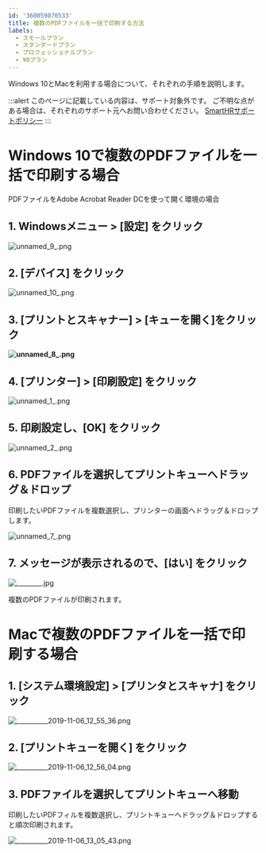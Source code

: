 ```yaml
---
id: '360059070533'
title: 複数のPDFファイルを一括で印刷する方法
labels:
  - スモールプラン
  - スタンダードプラン
  - プロフェッショナルプラン
  - ¥0プラン
---
```

Windows 10とMacを利用する場合について、それぞれの手順を説明します。

:::alert
このページに記載している内容は、サポート対象外です。
ご不明な点がある場合は、それぞれのサポート元へお問い合わせください。
[SmartHRサポートポリシー](https://knowledge.smarthr.jp/hc/ja/articles/360044805593#toc--4)
:::

# Windows 10で複数のPDFファイルを一括で印刷する場合

PDFファイルをAdobe Acrobat Reader DCを使って開く環境の場合

## 1\. Windowsメニュー > \[設定\] をクリック

![unnamed_9_.png](./unnamed_9_.png)

## 2\. \[デバイス\] をクリック

![unnamed_10_.png](./unnamed_10_.png)

## 3\. \[プリントとスキャナー\] > \[キューを開く\]をクリック

**![unnamed_8_.png](./unnamed_8_.png)**

## 4\. \[プリンター\] > \[印刷設定\] をクリック

![unnamed_1_.png](./unnamed_1_.png)

## 5\. 印刷設定し、\[OK\] をクリック

![unnamed_2_.png](./unnamed_2_.png)

## 6\. PDFファイルを選択してプリントキューへドラッグ＆ドロップ

印刷したいPDFファイルを複数選択し、プリンターの画面へドラッグ＆ドロップします。

![unnamed_7_.png](./unnamed_7_.png)

## 7\. メッセージが表示されるので、\[はい\] をクリック

![________.jpg](./________.jpg)

複数のPDFファイルが印刷されます。

# Macで複数のPDFファイルを一括で印刷する場合

## 1\. \[システム環境設定\] > \[プリンタとスキャナ\] をクリック

![__________2019-11-06_12_55_36.png](./__________2019-11-06_12_55_36.png)

## 2\. \[プリントキューを開く\] をクリック

![__________2019-11-06_12_56_04.png](./__________2019-11-06_12_56_04.png)

## 3\. PDFファイルを選択してプリントキューへ移動

印刷したいPDFフィルを複数選択し、プリントキューへドラッグ＆ドロップすると順次印刷されます。

![__________2019-11-06_13_05_43.png](./__________2019-11-06_13_05_43.png)
